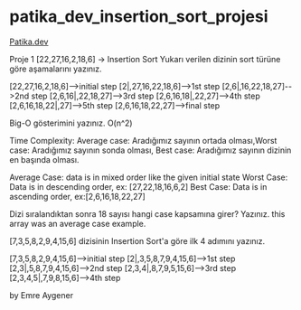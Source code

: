 # patika_dev_insertion_sort_projesi
[Patika.dev](https://www.patika.dev/tr)

Proje 1
[22,27,16,2,18,6] -> Insertion Sort
Yukarı verilen dizinin sort türüne göre aşamalarını yazınız.

[22,27,16,2,18,6]-->initial step
[2|,27,16,22,18,6]-->1st step
[2,6|,16,22,18,27]-->2nd step
[2,6,16|,22,18,27]-->3rd step
[2,6,16,18|,22,27]-->4th step
[2,6,16,18,22|,27]-->5th step
[2,6,16,18,22,27]-->final step

Big-O gösterimini yazınız.
O(n^2)

Time Complexity: Average case: Aradığımız sayının ortada olması,Worst case: Aradığımız sayının sonda olması, Best case: Aradığımız sayının dizinin en başında olması.

Average Case: data is in mixed order like the given initial state
Worst Case: Data is in descending order, ex: [27,22,18,16,6,2]
Best Case: Data is in ascending order, ex:[2,6,16,18,22,27]

Dizi sıralandıktan sonra 18 sayısı hangi case kapsamına girer? Yazınız.
this array was an average case example.

[7,3,5,8,2,9,4,15,6] dizisinin Insertion Sort'a göre ilk 4 adımını yazınız.

[7,3,5,8,2,9,4,15,6]-->initial step
[2|,3,5,8,7,9,4,15,6]-->1st step
[2,3|,5,8,7,9,4,15,6]-->2nd step
[2,3,4|,8,7,9,5,15,6]-->3rd step
[2,3,4,5|,7,9,8,15,6]-->4th step

by Emre Aygener
